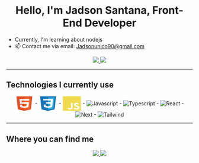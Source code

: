 <h1 align="center">Hello, I'm Jadson Santana, Front-End Developer</h1>

- Currently, I'm learning about nodejs
- 📫 Contact me via email: Jadsonunico90@gmail.com
  
<div align="center">
  <a href="https://github.com/jadsonl">
    <img height="150em" src="https://github-readme-stats.vercel.app/api?username=jadsonl&show_icons=true&theme=tokyonight&include_all_commits=true&count_private=false"/>
    <img height="150em" src="https://github-readme-stats.vercel.app/api/top-langs/?username=jadsonl&layout=compact&langs_count=7&theme=tokyonight"/>
  </a>
</div>
<hr>

<h2>Technologies I currently use</h2>
<div align="center">
  <img align="center" alt="HTML" height="40" width="50" src="https://raw.githubusercontent.com/devicons/devicon/master/icons/html5/html5-original.svg"> -
  <img align="center" alt="CSS" height="40" width="50" src="https://raw.githubusercontent.com/devicons/devicon/master/icons/css3/css3-original.svg"> -
  <img align="center" alt="Javascript" height="40" width="50" src="https://raw.githubusercontent.com/devicons/devicon/master/icons/javascript/javascript-plain.svg"> -
  <img align="center" alt="Javascript" height="40"  src="https://static-00.iconduck.com/assets.00/java-icon-1511x2048-6ikx8301.png">  -
  <img align="center" alt="Typescript" src="https://upload.wikimedia.org/wikipedia/commons/thumb/4/4c/Typescript_logo_2020.svg/512px-Typescript_logo_2020.svg.png" width="40px"/>  -
  <img align="center" alt="React" src="https://diegomariano.com/wp-content/uploads/2021/06/react-logo.png" width="60px"/> -
  <img align="center" alt="Next" src="https://assets.blackslate.io/posts/01/dD5sCoYFg6pRt8u.png" width="50px"/> -
  <img align="center" alt="Tailwind" src="https://static-00.iconduck.com/assets.00/tailwind-css-icon-2048x1229-u8dzt4uh.png" width="55px"/>
</div>

<hr>

<h2>Where you can find me</h2>
<div align="center">
  <a href="mailto:jadsonunico90@gmail.com">
    <img src="https://img.shields.io/badge/Gmail-D14836?style=for-the-badge&logo=gmail&logoColor=white" target="_blank">
  </a>
  <a href="https://www.linkedin.com/in/jadson-dos-santos-santana-b200ab207/" target="_blank">
    <img src="https://img.shields.io/badge/LinkedIn-0077B5?style=for-the-badge&logo=linkedin&logoColor=white">
  </a>
</div>

<!--  <hr>
 <p > 
<h1 align="center">Total profile visits :detective: </h2><br>

 <p align="center"> 
  
   <img alingn="center" src="https://profile-counter.glitch.me/jadsonl/count.svg" />
 </p>
 -->
